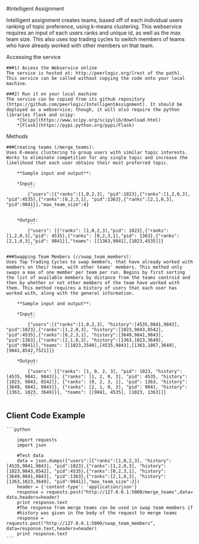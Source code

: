 #Intelligent Assignment

Intelligent assignment creates teams, based off of each individual users ranking of topic preference, using k-means clustering. This webservice requires an input of each users ranks and unique id, as well as the max team size. This also uses top trading cycles to switch members of teams who have already worked with other members on that team.

Accessing the service

	###1) Access the Webservice online
	The service is hosted at: http://peerlogic.org/[rest of the path]. This service can be called without copying the code onto your local machine. 

	###2) Run it on your local machine
	The service can be copied from its github repository (https://github.com/peerlogic/IntelligentAssignment). It should be deployed as a webservice; though, it will also require the python libraries flask and scipy:
		*[Scipy](https://www.scipy.org/scipylib/download.html)
		*[Flask](https://pypi.python.org/pypi/Flask)

Methods

	###Creating teams (/merge_teams):
	Uses K-means clustering to group users with similar topic interests. Works to eliminate competition for any single topic and increase the likelihood that each user obtains their most preferred topic. 

		**Sample input and output**:

		*Input: 
			```
			{"users":[{"ranks":[1,0,2,3], "pid":1023},{"ranks":[1,2,0,3], "pid":4535},{"ranks":[0,2,3,1], "pid":1363},{"ranks":[2,1,0,3], "pid":9841}],"max_team_size":4}
			```

		*Output: 
			```
			{"users": [{"ranks": [1,0,2,3],"pid": 1023},{"ranks": [1,2,0,3],"pid": 4535},{"ranks": [0,2,3,1],"pid": 1363},{"ranks": [2,1,0,3],"pid": 9841}],"teams": [[1363,9841],[1023,4535]]}
			```

	###Swapping Team Members (//swap_team_members):
	Uses Top Trading Cycles to swap members, that have already worked with members on their team, with other teams' members. This method only swaps a max of one member per team per run. Begins by first sorting the list of available members by distance from the teams centroid and then by whether or not other members of the team have worked with them. This method requires a history of users that each user has worked with, along with the general information.

		**Sample input and output**:

		*Input: 
			```
			{"users":[{"ranks":[1,0,2,3], "history":[4535,9841,9843], "pid":1023},{"ranks":[1,2,0,3], "history":[1023,9843,8542], "pid":4535},{"ranks":[0,2,3,1], "history":[3649,9841,9843], "pid":1363},{"ranks":[2,1,0,3], "history":[1363,1023,3649], "pid":9841}],"teams": [[1023,2549],[4535,9843],[1363,1867,3649],[9841,8542,7521]]} 
			```
		*Output:
			```
			{"users": [{"ranks": [1, 0, 2, 3], "pid": 1023, "history": [4535, 9841, 9843]}, {"ranks": [1, 2, 0, 3], "pid": 4535, "history": [1023, 9843, 8542]}, {"ranks": [0, 2, 3, 1], "pid": 1363, "history": [3649, 9841, 9843]}, {"ranks": [2, 1, 0, 3], "pid": 9841, "history": [1363, 1023, 3649]}], "teams": [[9841, 4535], [1023, 1363]]}
			```

Client Code Example
------------------

	```python

		import requests
		import json

		#Test data
		data = json.dumps({"users":[{"ranks":[1,0,2,3], "history":[4535,9841,9843], "pid":1023},{"ranks":[1,2,0,3], "history":[1023,9843,8542], "pid":4535},{"ranks":[0,2,3,1], "history":[3649,9841,9843], "pid":1363},{"ranks":[2,1,0,3], "history":[1363,1023,3649], "pid":9841}],"max_team_size":2})
		header = {'content-type': 'application/json'}
		response = requests.post("http://127.0.0.1:5000/merge_teams",data= data,headers=header)
		print response.text
		#The response from merge teams can be used in swap team members if
		#history was given in the body of the request to merge teams	
		response = requests.post("http://127.0.0.1:5000/swap_team_members", data=response.text,headers=header)
		print response.text
	```
